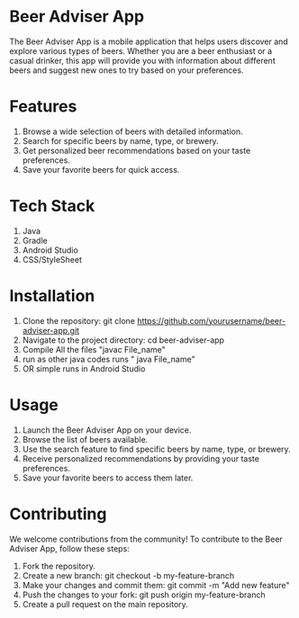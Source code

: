 # Beer Adviser App
The Beer Adviser App is a mobile application that helps users discover and explore various types of beers. Whether you are a beer enthusiast or a casual drinker, this app will provide you with information about different beers and suggest new ones to try based on your preferences.

# Features
1. Browse a wide selection of beers with detailed information.
2. Search for specific beers by name, type, or brewery.
3. Get personalized beer recommendations based on your taste preferences.
4. Save your favorite beers for quick access.

# Tech Stack
1. Java
2. Gradle
3. Android Studio
4. CSS/StyleSheet

# Installation
1. Clone the repository: git clone https://github.com/yourusername/beer-adviser-app.git
2. Navigate to the project directory: cd beer-adviser-app
3. Compile All the files "javac File_name"
4. run as other java codes runs " java File_name"
5. OR simple runs in Android Studio

# Usage
1. Launch the Beer Adviser App on your device.
2. Browse the list of beers available.
3. Use the search feature to find specific beers by name, type, or brewery.
4. Receive personalized recommendations by providing your taste preferences.
5. Save your favorite beers to access them later.

# Contributing
We welcome contributions from the community! To contribute to the Beer Adviser App, follow these steps:

1. Fork the repository.
2. Create a new branch: git checkout -b my-feature-branch
3. Make your changes and commit them: git commit -m "Add new feature"
4. Push the changes to your fork: git push origin my-feature-branch
5. Create a pull request on the main repository.
